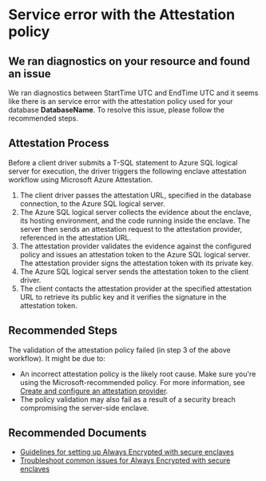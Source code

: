 <properties
	pageTitle="Enclave attestation - Service error"
	description="Enclave attestation - Service error"
	infoBubbleText="There seems to be a service error with the attestation policy"
	service="microsoft.sql"
	resource="servers"
	authors="vidit-msft"
	ms.author="viditgupta"
	displayOrder=""
	articleId="enclaveAttestationServiceError_522D800C-9814-46F5-A2B9-839FD2CA8CE4"
	diagnosticScenario=""
	selfHelpType="rca"
	supportTopicIds="32630405, 32630429, 32630438, 32637230"
	resourceTags=""
	productPesIds="13491, 16259"
	cloudEnvironments="public,blackForest,fairfax,mooncake, usnat, ussec"
	ownershipId="AzureData_AzureSQLDB_Security"
/>

# Service error with the Attestation policy

## We ran diagnostics on your resource and found an issue
<!--issueDescription-->
We ran diagnostics between <!--$StartTime-->StartTime<!--/$StartTime--> UTC and <!--$EndTime-->EndTime<!--/$EndTime--> UTC and 
it seems like there is an service error with the attestation policy used for your database **<!--$DatabaseName-->DatabaseName<!--/$DatabaseName-->**. To resolve this issue, please follow the recommended steps.
<!--/issueDescription-->

## **Attestation Process**
Before a client driver submits a T-SQL statement to Azure SQL logical server for execution, the driver triggers the following enclave attestation workflow using Microsoft Azure Attestation.
1.  The client driver passes the attestation URL, specified in the database connection, to the Azure SQL logical server.
2.  The Azure SQL logical server collects the evidence about the enclave, its hosting environment, and the code running inside the enclave. The server then sends an attestation request to the attestation provider, referenced in the attestation URL.
3.  The attestation provider validates the evidence against the configured policy and issues an attestation token to the Azure SQL logical server. The attestation provider signs the attestation token with its private key.
4.  The Azure SQL logical server sends the attestation token to the client driver.
5.  The client contacts the attestation provider at the specified attestation URL to retrieve its public key and it verifies the signature in the attestation token.

## **Recommended Steps**

The validation of the attestation policy failed (in step 3 of the above workflow). It might be due to:
- An incorrect attestation policy is the likely root cause. Make sure you're using the Microsoft-recommended policy. For more information, see [Create and configure an attestation provider](https://docs.microsoft.com/en-us/azure/azure-sql/database/always-encrypted-enclaves-configure-attestation#create-and-configure-an-attestation-provider).
- The policy validation may also fail as a result of a security breach compromising the server-side enclave.
## **Recommended Documents**

* [Guidelines for setting up Always Encrypted with secure enclaves](https://docs.microsoft.com/azure/azure-sql/database/always-encrypted-with-secure-enclaves-landing)
* [Troubleshoot common issues for Always Encrypted with secure enclaves](https://docs.microsoft.com/sql/relational-databases/security/encryption/always-encrypted-enclaves-troubleshooting)